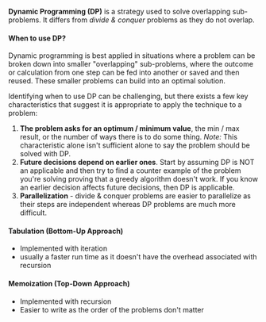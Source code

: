 **Dynamic Programming (DP)** is a strategy used to solve overlapping sub-problems. It differs from *divide & conquer* problems as they do not overlap.

#### When to use DP?
Dynamic programming is best applied in situations where a problem can be broken down into smaller "overlapping" sub-problems, where the outcome or calculation from one step can be fed into another or saved and then reused. These smaller problems can build into an optimal solution.

Identifying when to use DP can be challenging, but there exists a few key characteristics that suggest it is appropriate to apply the technique to a problem:

1. **The problem asks for an optimum / minimum value**, the min / max result, or the number of ways there is to do some thing. *Note:* This characteristic alone isn't sufficient alone to say the problem should be solved with DP.
2. **Future decisions depend on earlier ones**. Start by assuming DP is NOT an applicable and then try to find a counter example of the problem you're solving proving that a greedy algorithm doesn't work. If you know an earlier decision affects future decisions, then DP is applicable.
3. **Parallelization** - divide & conquer problems are easier to parallelize as their steps are independent whereas DP problems are much more difficult.

#### Tabulation (Bottom-Up Approach)
- Implemented with iteration
- usually a faster run time as it doesn't have the overhead associated with recursion

#### Memoization (Top-Down Approach)
* Implemented with recursion
* Easier to write as the order of the problems don't matter